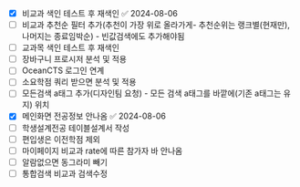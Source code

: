 

- [x] 비교과 색인 테스트 후 재색인 ✅ 2024-08-06
- [ ] 비교과 추천순 필터 추가(추천이 가장 위로 올라가게- 추천순위는 랭크별(현재만), 나머지는 종료임박순)
      - 빈값검색에도 추가해야됨
- [ ] 교과목 색인 테스트 후 재색인
- [ ] 장바구니 프로시저 분석 및 적용
- [ ] OceanCTS 로그인 연계
- [ ] 소요학점 쿼리 받으면 분석 및 적용
- [ ] 모든검색 a태그 추가(디자인팀 요청) - 모든 검색 a태그를 바깥에(기존 a태그는 유지) 위치
- [x] 메인화면 전공정보 안나옴 ✅ 2024-08-06
- [ ] 학생설계전공 테이블설계서 작성
- [ ] 편입생은 이전학점 제외
- [ ] 마이페이지 비교과 rate에 따른 참가자 바 안나옴
- [ ] 알람없으면 동그라미 빼기
- [ ] 통합검색 비교과 검색수정